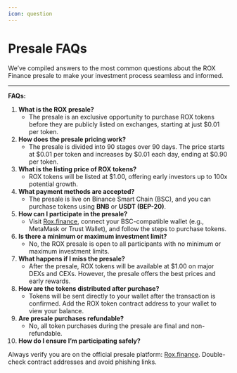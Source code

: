 ```yaml
---
icon: question
---
```


# Presale FAQs

We’ve compiled answers to the most common questions about the ROX Finance presale to make your investment process seamless and informed.

***

**FAQs:**

1. **What is the ROX presale?**
   * The presale is an exclusive opportunity to purchase ROX tokens before they are publicly listed on exchanges, starting at just $0.01 per token.
2. **How does the presale pricing work?**
   * The presale is divided into 90 stages over 90 days. The price starts at $0.01 per token and increases by $0.01 each day, ending at $0.90 per token.
3. **What is the listing price of ROX tokens?**
   * ROX tokens will be listed at $1.00, offering early investors up to 100x potential growth.
4. **What payment methods are accepted?**
   * The presale is live on Binance Smart Chain (BSC), and you can purchase tokens using **BNB** or **USDT (BEP-20)**.
5. **How can I participate in the presale?**
   * Visit [Rox.finance](https://rox.finance/), connect your BSC-compatible wallet (e.g., MetaMask or Trust Wallet), and follow the steps to purchase tokens.
6. **Is there a minimum or maximum investment limit?**
   * No, the ROX presale is open to all participants with no minimum or maximum investment limits.
7. **What happens if I miss the presale?**
   * After the presale, ROX tokens will be available at $1.00 on major DEXs and CEXs. However, the presale offers the best prices and early rewards.
8. **How are the tokens distributed after purchase?**
   * Tokens will be sent directly to your wallet after the transaction is confirmed. Add the ROX token contract address to your wallet to view your balance.
9. **Are presale purchases refundable?**
   * No, all token purchases during the presale are final and non-refundable.
10. **How do I ensure I’m participating safely?**

Always verify you are on the official presale platform: [Rox.finance](https://rox.finance/). Double-check contract addresses and avoid phishing links.
